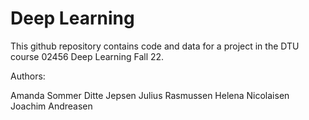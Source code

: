 # Deep Learning

This github repository contains code and data for a project in the DTU course 02456 Deep Learning Fall 22.

Authors: 

Amanda Sommer
Ditte Jepsen
Julius Rasmussen
Helena Nicolaisen
Joachim Andreasen
